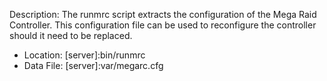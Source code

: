 Description: The runmrc script extracts the configuration of the Mega Raid Controller. This configuration file can be used to reconfigure the controller should it need to be replaced.

* Location: [server]:bin/runmrc
* Data File: [server]:var/megarc.cfg

